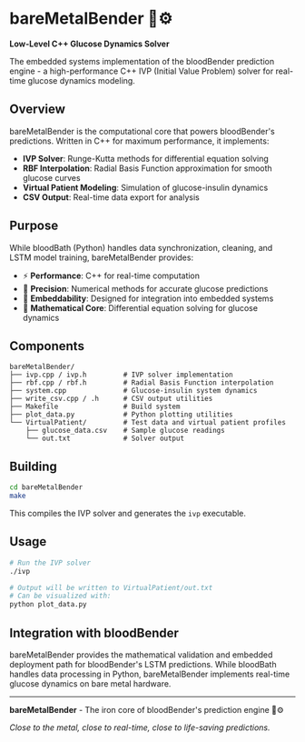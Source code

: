 # bareMetalBender 🔧⚙️

**Low-Level C++ Glucose Dynamics Solver**

The embedded systems implementation of the bloodBender prediction engine - a high-performance C++ IVP (Initial Value Problem) solver for real-time glucose dynamics modeling.

## Overview

bareMetalBender is the computational core that powers bloodBender's predictions. Written in C++ for maximum performance, it implements:

- **IVP Solver**: Runge-Kutta methods for differential equation solving
- **RBF Interpolation**: Radial Basis Function approximation for smooth glucose curves
- **Virtual Patient Modeling**: Simulation of glucose-insulin dynamics
- **CSV Output**: Real-time data export for analysis

## Purpose

While bloodBath (Python) handles data synchronization, cleaning, and LSTM model training, bareMetalBender provides:

- ⚡ **Performance**: C++ for real-time computation
- 🎯 **Precision**: Numerical methods for accurate glucose predictions
- 🔌 **Embeddability**: Designed for integration into embedded systems
- 🧮 **Mathematical Core**: Differential equation solving for glucose dynamics

## Components

```
bareMetalBender/
├── ivp.cpp / ivp.h         # IVP solver implementation
├── rbf.cpp / rbf.h         # Radial Basis Function interpolation
├── system.cpp              # Glucose-insulin system dynamics
├── write_csv.cpp / .h      # CSV output utilities
├── Makefile                # Build system
├── plot_data.py            # Python plotting utilities
└── VirtualPatient/         # Test data and virtual patient profiles
    ├── glucose_data.csv    # Sample glucose readings
    └── out.txt             # Solver output
```

## Building

```bash
cd bareMetalBender
make
```

This compiles the IVP solver and generates the `ivp` executable.

## Usage

```bash
# Run the IVP solver
./ivp

# Output will be written to VirtualPatient/out.txt
# Can be visualized with:
python plot_data.py
```

## Integration with bloodBender

bareMetalBender provides the mathematical validation and embedded deployment path for bloodBender's LSTM predictions. While bloodBath handles data processing in Python, bareMetalBender implements real-time glucose dynamics on bare metal hardware.

---

**bareMetalBender** - The iron core of bloodBender's prediction engine 🔧⚙️

_Close to the metal, close to real-time, close to life-saving predictions._
